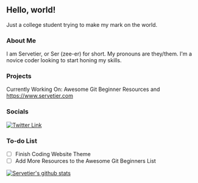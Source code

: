## Hello, world!
Just a college student trying to make my mark on the world.

### About Me
I am Servetier, or Ser (zee-er) for short. My pronouns are they/them. I'm a novice coder looking to start honing my skills.

### Projects
Currently Working On: Awesome Git Beginner Resources and https://www.servetier.com

### Socials
[![Twitter Link](https://img.shields.io/twitter/follow/servetier?style=social)](https://twitter.com/servetier/)

### To-do List
- [ ] Finish Coding Website Theme
- [ ] Add More Resources to the Awesome Git Beginners List

[![Servetier's github stats](https://github-readme-stats.vercel.app/api?username=servetier&theme=blue-green)](https://github.com/servetier/github-readme-stats)
